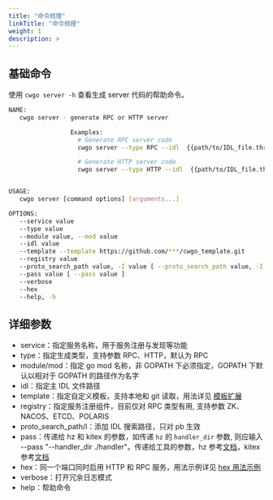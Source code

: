 ```yaml
---
title: "命令梳理"
linkTitle: "命令梳理"
weight: 1
description: >
---
```


## 基础命令

使用 `cwgo server -h` 查看生成 server 代码的帮助命令。

```sh
NAME:
   cwgo server - generate RPC or HTTP server

                 Examples:
                   # Generate RPC server code 
                   cwgo server --type RPC --idl  {{path/to/IDL_file.thrift}} --service {{svc_name}}

                   # Generate HTTP server code 
                   cwgo server --type HTTP --idl  {{path/to/IDL_file.thrift}} --service {{svc_name}}


USAGE:
   cwgo server [command options] [arguments...]

OPTIONS:
   --service value                                                              Specify the service name.
   --type value                                                                 Specify the generate type. (RPC or HTTP) (default: "RPC")
   --module value, --mod value                                                  Specify the Go module name to generate go.mod.
   --idl value                                                                  Specify the IDL file path. (.thrift or .proto)
   --template --template https://github.com/***/cwgo_template.git               Specify the template path. Currently cwgo supports git templates, such as --template https://github.com/***/cwgo_template.git
   --registry value                                                             Specify the registry, default is None.
   --proto_search_path value, -I value [ --proto_search_path value, -I value ]  Add an IDL search path for includes.
   --pass value [ --pass value ]                                                Pass param to hz or Kitex.
   --verbose                                                                    Turn on verbose mode. (default: false)
   --hex                                                                        Add HTTP listen for Kitex. (default: false)
   --help, -h                                                                   show help (default: false)
```

## 详细参数

- service：指定服务名称，用于服务注册与发现等功能
- type：指定生成类型，支持参数 RPC、HTTP，默认为 RPC
- module/mod：指定 go mod 名称，非 GOPATH 下必须指定，GOPATH 下默认以相对于 GOPATH 的路径作为名字
- idl：指定主 IDL 文件路径
- template：指定自定义模板，支持本地和 git 读取，用法详见 [模板扩展](/zh/docs/cwgo/tutorials/templete-extension/)
- registry：指定服务注册组件，目前仅对 RPC 类型有用, 支持参数 ZK、NACOS、ETCD、POLARIS
- proto_search_path/I：添加 IDL 搜索路径，只对 pb 生效
- pass：传递给 hz 和 kitex 的参数，如传递 `hz` 的 `handler_dir` 参数, 则应输入 --pass "--handler_dir ./handler"。传递给工具的参数，hz 参考[文档](/zh/docs/hertz/tutorials/toolkit/command/)，kitex 参考[文档](/zh/docs/kitex/tutorials/code-gen/code_generation/)
- hex：同一个端口同时启用 HTTP 和 RPC 服务，用法示例详见 [hex 用法示例](https://github.com/cloudwego/hertz-examples/tree/main/hex)
- verbose：打开冗余日志模式
- help：帮助命令
